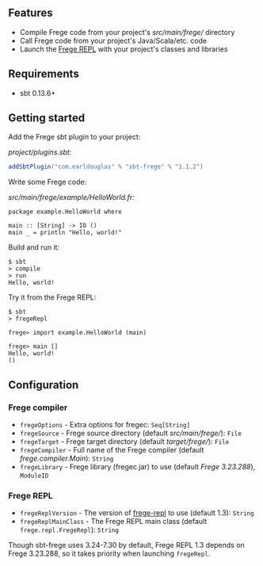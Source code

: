 ## Features

* Compile Frege code from your project's *src/main/frege/* directory
* Call Frege code from your project's Java/Scala/etc. code
* Launch the [Frege REPL][1] with your project's classes and libraries

## Requirements

* sbt 0.13.6+

## Getting started

Add the Frege sbt plugin to your project:

*project/plugins.sbt:*

```scala
addSbtPlugin("com.earldouglas" % "sbt-frege" % "1.1.2")
```

Write some Frege code:

*src/main/frege/example/HelloWorld.fr:*

```frege
package example.HelloWorld where

main :: [String] -> IO ()
main _ = println "Hello, world!"
```

Build and run it:

```
$ sbt
> compile
> run
Hello, world!
```

Try it from the Frege REPL:

```
$ sbt
> fregeRepl

frege> import example.HelloWorld (main)

frege> main []
Hello, world!
()
```

## Configuration

### Frege compiler

* `fregeOptions` - Extra options for fregec: `Seq[String]`
* `fregeSource` - Frege source directory (default *src/main/frege/*):
  `File`
* `fregeTarget` - Frege target directory (default *target/frege/*):
  `File`
* `fregeCompiler` - Full name of the Frege compiler (default
  *frege.compiler.Main*): `String`
* `fregeLibrary` - Frege library (fregec.jar) to use (default *Frege
  3.23.288*), `ModuleID`

### Frege REPL

* `fregeReplVersion` - The version of [frege-repl][1] to use (default
  1.3): `String`
* `fregeReplMainClass` - The Frege REPL main class (default
  `frege.repl.FregeRepl`): `String`

Though sbt-frege uses 3.24-7.30 by default, Frege REPL 1.3 depends on
Frege 3.23.288, so it takes priority when launching `fregeRepl`.

[1]: https://github.com/Frege/frege-repl
